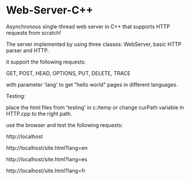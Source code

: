 # Web-Server-C++
Asynchronous single-thread web server in C++
that supports HTTP requests from scratch!

The server implemented by using three classes:
WebServer, basic HTTP parser and HTTP.

it support the following requests:

GET, POST, HEAD, OPTIONS, PUT, DELETE, TRACE

with parameter 'lang' to get "hello world" pages in different languages.


Testing:

place the html files from 'testing' in c:/temp
or change curPath variable in HTTP.cpp to the right path.

use the browser and test the following requests:

http://localhost

http://localhost/site.html?lang=en

http://localhost/site.html?lang=es

http://localhost/site.html?lang=fr
